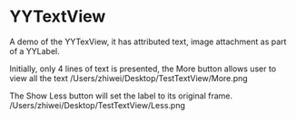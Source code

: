 # YYTextView
A demo of the YYTexView, it has attributed text, image attachment as part of a YYLabel. 

Initially, only 4 lines of text is presented, the More button allows user to view all the text 
/Users/zhiwei/Desktop/TestTextView/More.png

The Show Less button will set the label to its original frame.
/Users/zhiwei/Desktop/TestTextView/Less.png
